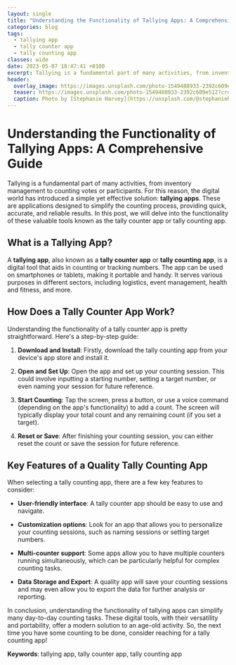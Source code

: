 ```yaml
---
layout: single
title: "Understanding the Functionality of Tallying Apps: A Comprehensive Guide"
categories: blog
tags:
  - tallying app
  - tally counter app
  - tally counting app
classes: wide
date: 2023-05-07 18:47:41 +0100
excerpt: Tallying is a fundamental part of many activities, from inventory management to counting votes or participants.
header:
  overlay_image: https://images.unsplash.com/photo-1549488933-2392c609e512?crop=entropy&cs=tinysrgb&fit=max&fm=jpg&ixid=M3w0Nzk0ODB8MHwxfHNlYXJjaHw0fHx0YWxseWluZyUyMGFwcCUyQyUyMHRhbGx5JTIwY291bnRlciUyMGFwcCUyQyUyMHRhbGx5JTIwY291bnRpbmclMjBhcHB8ZW58MHwwfHx8MTY5MDM3Nzc5NHww&ixlib=rb-4.0.3&q=80&w=1080
  teaser: https://images.unsplash.com/photo-1549488933-2392c609e512?crop=entropy&cs=tinysrgb&fit=max&fm=jpg&ixid=M3w0Nzk0ODB8MHwxfHNlYXJjaHw0fHx0YWxseWluZyUyMGFwcCUyQyUyMHRhbGx5JTIwY291bnRlciUyMGFwcCUyQyUyMHRhbGx5JTIwY291bnRpbmclMjBhcHB8ZW58MHwwfHx8MTY5MDM3Nzc5NHww&ixlib=rb-4.0.3&q=80&w=400
  caption: Photo by [Stephanie Harvey](https://unsplash.com/@stephanieharvey?utm_source=peoplecounter&utm_medium=referral) on [Unsplash](https://unsplash.com/?utm_source=peoplecounter&utm_medium=referral)
---
```


# Understanding the Functionality of Tallying Apps: A Comprehensive Guide

Tallying is a fundamental part of many activities, from inventory management to counting votes or participants. For this reason, the digital world has introduced a simple yet effective solution: **tallying apps**. These are applications designed to simplify the counting process, providing quick, accurate, and reliable results. In this post, we will delve into the functionality of these valuable tools known as the tally counter app or tally counting app.

## What is a Tallying App?

A **tallying app**, also known as a **tally counter app** or **tally counting app**, is a digital tool that aids in counting or tracking numbers. The app can be used on smartphones or tablets, making it portable and handy. It serves various purposes in different sectors, including logistics, event management, health and fitness, and more.

## How Does a Tally Counter App Work?

Understanding the functionality of a tally counter app is pretty straightforward. Here's a step-by-step guide:

1. **Download and Install**: Firstly, download the tally counting app from your device's app store and install it.

2. **Open and Set Up**: Open the app and set up your counting session. This could involve inputting a starting number, setting a target number, or even naming your session for future reference.

3. **Start Counting**: Tap the screen, press a button, or use a voice command (depending on the app's functionality) to add a count. The screen will typically display your total count and any remaining count (if you set a target).

4. **Reset or Save**: After finishing your counting session, you can either reset the count or save the session for future reference.

## Key Features of a Quality Tally Counting App

When selecting a tally counting app, there are a few key features to consider:

- **User-friendly interface**: A tally counter app should be easy to use and navigate.

- **Customization options**: Look for an app that allows you to personalize your counting sessions, such as naming sessions or setting target numbers.

- **Multi-counter support**: Some apps allow you to have multiple counters running simultaneously, which can be particularly helpful for complex counting tasks.

- **Data Storage and Export**: A quality app will save your counting sessions and may even allow you to export the data for further analysis or reporting.

In conclusion, understanding the functionality of tallying apps can simplify many day-to-day counting tasks. These digital tools, with their versatility and portability, offer a modern solution to an age-old activity. So, the next time you have some counting to be done, consider reaching for a tally counting app!

**Keywords**: tallying app, tally counter app, tally counting app